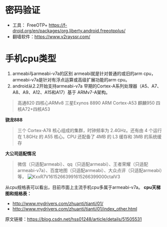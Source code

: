 # 密码验证
* 工具： FreeOTP+ https://f-droid.org/en/packages/org.liberty.android.freeotpplus/
* 翻墙软件：https://www.v2rayssr.com/

# 手机cpu类型
1.  armeabi与armeabi-v7a的区别
armeabi就是针对普通的或旧的arm cpu，armeabi-v7a是针对有浮点运算或高级扩展功能的arm cpu。
2.  android从2.2开始支持armeabi-v7a
早期的Cortex-A系列处理器（A5、A7、A8、A9、A12、A15和A17）基于 ARMv7-A架构。
> 高通820 四核心ARMv8 三星Exynos 8890 ARM Cortex-A53  麒麟950 四核A72+四核A53

**骁龙888**
> 三个 Cortex-A78 核心组成的集群，时钟频率为 2.4GHz。还有由 4 个运行在 1.8GHz 的 A55 核心。CPU 还配备了 4MB 的 L3 缓存和 3MB 的系统缓存

**大公司适配情况**
> 微信（只适配armeabi）、qq（只适配armeabi）、王者荣耀（只适配armeabi-v7a）、百度地图（只适配armeabi）、大众点评（只适配armeabi）等，
![KxxR7V16152663991615266399000ctaIV3](https://ops-1254326415.file.myqcloud.com/uPic/KxxR7V16152663991615266399000ctaIV3.png)


从cpu规格表可以看出，目前市面上主流手机cpu多属于armeabi-v7a。
**cpu天梯图和规格表：**
- http://www.mydrivers.com/zhuanti/tianti/01/
- http://www.mydrivers.com/zhuanti/tianti/01/index_other.html

原文链接：https://blog.csdn.net/hss01248/article/details/51505531
